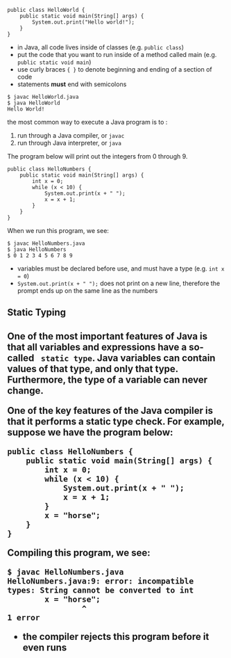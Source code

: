 ```
public class HelloWorld {
	public static void main(String[] args) {
		System.out.print("Hello world!");
	}
}
```

- in Java, all code lives inside of classes (e.g.  `public class`)
- put the code that you want to run inside of a method called main (e.g. `public static void main`)
- use curly braces `{ }` to denote beginning and ending of a section of code
- statements **must** end with semicolons

```
$ javac HelloWorld.java
$ java HelloWorld
Hello World!
```

the most common way to execute a Java program is to :
1. run through a Java compiler, or `javac`
2. run through Java interpreter, or `java`


The program below will print out the integers from 0 through 9.
```
public class HelloNumbers {
    public static void main(String[] args) {
        int x = 0;
        while (x < 10) {
            System.out.print(x + " ");
            x = x + 1;
        }
    }
}
```

When we run this program, we see:
```
$ javac HelloNumbers.java
$ java HelloNumbers
$ 0 1 2 3 4 5 6 7 8 9 
```

- variables must be declared before use, and must have a type (e.g. `int x = 0`)
- `System.out.print(x + " ");` does not print on a new line, therefore the prompt ends up on the same line as the numbers

<h2> Static Typing <h2>

One of the most important features of Java is that all variables and expressions have a so-called ` static type`. Java variables can contain values of that type, and only that type. Furthermore, the type of a variable can never change.

One of the key features of the Java compiler is that it performs a static type check. For example, suppose we have the program below:

```
public class HelloNumbers {
    public static void main(String[] args) {
        int x = 0;
        while (x < 10) {
            System.out.print(x + " ");
            x = x + 1;
        }
        x = "horse";
    }
}
```

Compiling this program, we see:

```
$ javac HelloNumbers.java 
HelloNumbers.java:9: error: incompatible types: String cannot be converted to int
        x = "horse";
                ^
1 error
```
- the compiler rejects this program before it even runs